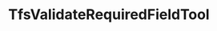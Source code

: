 ---
optionsClassName: TfsValidateRequiredFieldToolOptions
optionsClassFullName: MigrationTools.Tools.TfsValidateRequiredFieldToolOptions
configurationSamples:
- name: defaults
  description: 
  code: >-
    {
      "MigrationTools": {
        "CommonTools": {
          "TfsValidateRequiredFieldTool": []
        }
      }
    }
  sampleFor: MigrationTools.Tools.TfsValidateRequiredFieldToolOptions
- name: Classic
  description: 
  code: >-
    {
      "$type": "TfsValidateRequiredFieldToolOptions"
    }
  sampleFor: MigrationTools.Tools.TfsValidateRequiredFieldToolOptions
description: missng XML code comments
className: TfsValidateRequiredFieldTool
typeName: Tools
architecture: 
options: []
status: missng XML code comments
processingTarget: missng XML code comments
classFile: /src/MigrationTools.Clients.AzureDevops.ObjectModel/Tools/TfsValidateRequiredFieldTool.cs
optionsClassFile: /src/MigrationTools.Clients.AzureDevops.ObjectModel/Tools/TfsValidateRequiredFieldToolOptions.cs

redirectFrom:
- /Reference/Tools/TfsValidateRequiredFieldToolOptions/
layout: reference
toc: true
permalink: /Reference/Tools/TfsValidateRequiredFieldTool/
title: TfsValidateRequiredFieldTool
categories:
- Tools
- 
topics:
- topic: notes
  path: /Tools/TfsValidateRequiredFieldTool-notes.md
  exists: false
  markdown: ''
- topic: introduction
  path: /Tools/TfsValidateRequiredFieldTool-introduction.md
  exists: false
  markdown: ''

---